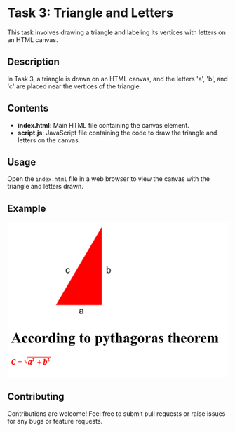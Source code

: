 # Task 3: Triangle and Letters

This task involves drawing a triangle and labeling its vertices with letters on an HTML canvas.

## Description

In Task 3, a triangle is drawn on an HTML canvas, and the letters 'a', 'b', and 'c' are placed near the vertices of the triangle.

## Contents

- **index.html**: Main HTML file containing the canvas element.
- **script.js**: JavaScript file containing the code to draw the triangle and letters on the canvas.

## Usage

Open the `index.html` file in a web browser to view the canvas with the triangle and letters drawn.

## Example

![Task 3 Example](./images/Task3.png)

## Contributing

Contributions are welcome! Feel free to submit pull requests or raise issues for any bugs or feature requests.


